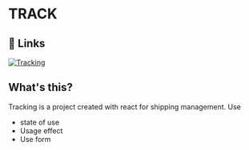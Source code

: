 #   TRACK

## 🔗 Links
[![Tracking](https://img.icons8.com/color/344/order-shipped.png)](https://startling-taffy-1f45e7.netlify.app/)

## What's this?


Tracking is a project created with react for shipping management.
Use
 - state of use
 - Usage effect
 - Use form
